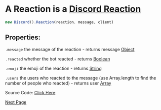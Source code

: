 # A Reaction is a [Discord Reaction](https://discord.com/developers/docs/resources/channel#reaction-object)
```js
new Discord().Reaction(reaction, message, client)
```

## Properties:

`.message` the message of the reaction - returns message [Object](https://javascript.info/object)

`.reacted` whether the bot reacted - returns [Boolean](https://javascript.info/types#boolean-logical-type)

`.emoji` the emoji of the reaction - returns [String](https://javascript.info/types#string)

`.users` the users who reacted to the message (use Array.length to find the number of people who reacted) - returns user [Array](https://javascript.info/array) 

Source Code: [Click Here](https://github.com/discordjslib/discordjslib/tree/main/lib/Classes/Message/Reaction)

[Next Page](https://github.com/discordjslib/discordjslib/blob/main/Documentation/Classes/Role.md)
